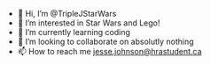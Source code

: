 - 👋 Hi, I’m @TripleJStarWars
- 👀 I’m interested in Star Wars and Lego!
- 🌱 I’m currently learning coding
- 💞️ I’m looking to collaborate on absolutly nothing
- 📫 How to reach me jesse.johnson@hrastudent.ca

<!---
TripleJStarWars/TripleJStarWars is a ✨ special ✨ repository because its `README.md` (this file) appears on your GitHub profile.
You can click the Preview link to take a look at your changes.
--->
